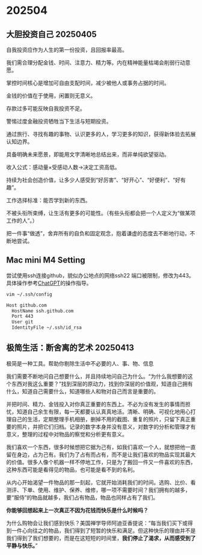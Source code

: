 # 202504

## 大胆投资自己 20250405

自我投资应作为人生的第一份投资，且回报率最高。

我们需合理分配金钱、时间、注意力、精力等。内在精神能量枯竭会削弱行动意愿。

掌控时间核心是增加可自由支配时间，减少被他人或事务占据的时间。

金钱的价值在于使用，闲置则无意义。

存款过多可能反映自我投资不足。

警惕过度金融投资牺牲当下生活与短期投资。

通过旅行、寻找有趣的事物、认识更多的人，学习更多的知识，获得新体验去拓展认知边界。

具备明确未来愿景，即能用文字清晰地总结出来，而非单纯欲望驱动。

收入公式：感动量×受感动人数→决定工资高低。

持续为社会创造价值，让多少人感受到“好厉害”、“好开心”、“好便利”、“好有趣”。

工作选择标准：能否学到新的东西。

不被头衔所束缚，让生活有更多的可能性。（有些头衔都会把一个人定义为“做某项工作的人”。）

把一件事“做透”，舍弃所有的自负和固定观念，抱着谦虚的态度去不断地行动，不断地尝试。



## Mac mini M4 Setting

尝试使用ssh连接github，貌似办公地点的网络ssh22 端口被限制，修改为443。具体操作参考[ChatGPT](https://chatgpt.com/share/67f3860b-fe94-8002-9445-b2febd88dfef)的操作指导。

```bash
vim ~/.ssh/config

Host github.com
  HostName ssh.github.com
  Port 443
  User git
  IdentityFile ~/.ssh/id_rsa
```



## 极简生活：断舍离的艺术 20250413

极简是一种工具。帮助你剔除生活中不必要的人、事、物、信息

我们需要不断地问自己想要什么，并且持续地问自己为什么。“为什么我想要的这个东西对我这么重要？”找到深层的原动力，找到你深层的价值观，知道自己拥有什么，知道自己需要什么，知道哪些人和物对自己而言是重要的。

并把时间、精力、金钱投入对你真正重要的东西上。不必为没有发生的事情而担忧，知道自己余生有限，每一天都要认认真真地活。清晰、明确、可视化地用心打理自己的生活，定期整理手机相册，删掉不用的截图、重复的照片，只留下真正重要的照片，并把它们归档。记录的数字本身并没有意义，对数字的分析和管理才有意义，整理的过程中对物品的察觉和分析更有意义。

我们喜欢一个东西，很多时候想把它据为己有，如我们喜欢一个人，就想把他一直留在身边，占为己有。我们为了占有而占有，而不是让我们喜欢的物品实现其最大的价值。很多人像个机器一样不停地工作，只是为了搬回一件又一件喜欢的东西，这种东西可能是看得见的物品，也可能是看不到的名利。

从内心开始渴望一件物品的那一刻起，它就开始消耗我们的时间。选购、比价、看测评、下单、使用、维护、保养、维修，哪一项不需要时间？我们拥有的越多，要“服侍”的物品就越多，我们占有物品，物品也同样占有了我们。

**你能够回想起来上一次真正不因为花钱而快乐是什么时候吗？**

为什么购物会让我们感到快乐？美国禅学导师阿迪亚香提说：“每当我们买下或得到一件心向往之的物品，我们得到了短暂的快乐和满足。但这种快乐的理由并不是我们得到了我们想要的，而是在这短短的时间里，**我们停止了渴求，从而感受到了平静与快乐。**”
